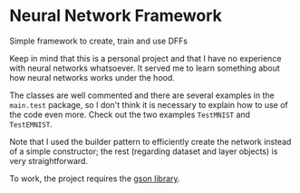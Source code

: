 # Neural Network Framework

Simple framework to create, train and use DFFs

Keep in mind that this is a personal project and that I have no experience with neural networks whatsoever. It served me to learn something about how neural networks works under the hood.

The classes are well commented and there are several examples in the `main.test` package, so I don't think it is necessary to explain how to use of the code even more. Check out the two examples `TestMNIST` and `TestEMNIST`. 

Note that I used the builder pattern to efficiently create the network instead of a simple constructor; the rest (regarding dataset and layer objects) is very straightforward.

To work, the project requires the [gson library](https://github.com/google/gson).